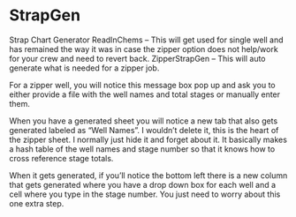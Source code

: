 # StrapGen
Strap Chart Generator
ReadInChems – This will get used for single well and has remained the way it was in case the zipper option does not help/work for your crew and need to revert back.
ZipperStrapGen – This will auto generate what is needed for a zipper job.

 

For a zipper well, you will notice this message box pop up and ask you to either provide a file with the well names and total stages or manually enter them.

When you have a generated sheet you will notice a new tab that also gets generated labeled as “Well Names”. I wouldn’t delete it, this is the heart of the zipper sheet.
I normally just hide it and forget about it. It basically makes a hash table of the well names and stage number so that it knows how to cross reference stage totals.
 
When it gets generated, if you’ll notice the bottom left there is a new column that gets generated where you have a drop down box for each well and a cell where you type in the stage number.
You just need to worry about this one extra step.
